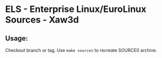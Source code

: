 # ELS - Enterprise Linux/EuroLinux Sources - Xaw3d
 
## Usage:
  Checkout branch or tag. Use `make sources` to recreate  SOURCE0 archive.

